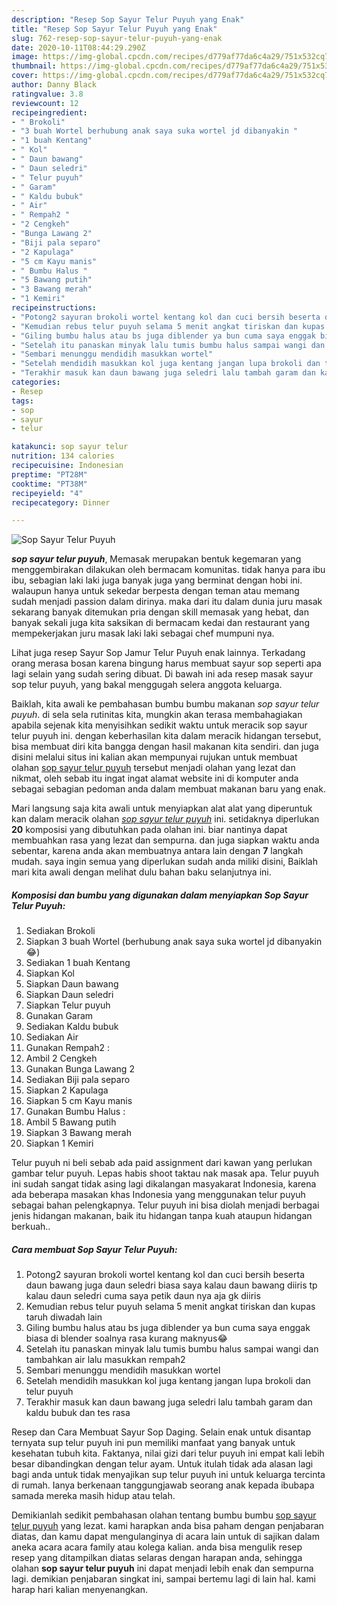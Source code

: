 ```yaml
---
description: "Resep Sop Sayur Telur Puyuh yang Enak"
title: "Resep Sop Sayur Telur Puyuh yang Enak"
slug: 762-resep-sop-sayur-telur-puyuh-yang-enak
date: 2020-10-11T08:44:29.290Z
image: https://img-global.cpcdn.com/recipes/d779af77da6c4a29/751x532cq70/sop-sayur-telur-puyuh-foto-resep-utama.jpg
thumbnail: https://img-global.cpcdn.com/recipes/d779af77da6c4a29/751x532cq70/sop-sayur-telur-puyuh-foto-resep-utama.jpg
cover: https://img-global.cpcdn.com/recipes/d779af77da6c4a29/751x532cq70/sop-sayur-telur-puyuh-foto-resep-utama.jpg
author: Danny Black
ratingvalue: 3.8
reviewcount: 12
recipeingredient:
- " Brokoli"
- "3 buah Wortel berhubung anak saya suka wortel jd dibanyakin "
- "1 buah Kentang"
- " Kol"
- " Daun bawang"
- " Daun seledri"
- " Telur puyuh"
- " Garam"
- " Kaldu bubuk"
- " Air"
- " Rempah2 "
- "2 Cengkeh"
- "Bunga Lawang 2"
- "Biji pala separo"
- "2 Kapulaga"
- "5 cm Kayu manis"
- " Bumbu Halus "
- "5 Bawang putih"
- "3 Bawang merah"
- "1 Kemiri"
recipeinstructions:
- "Potong2 sayuran brokoli wortel kentang kol dan cuci bersih beserta daun bawang juga daun seledri biasa saya kalau daun bawang diiris tp kalau daun seledri cuma saya petik daun nya aja gk diiris"
- "Kemudian rebus telur puyuh selama 5 menit angkat tiriskan dan kupas taruh diwadah lain"
- "Giling bumbu halus atau bs juga diblender ya bun cuma saya enggak biasa di blender soalnya rasa kurang maknyus😂"
- "Setelah itu panaskan minyak lalu tumis bumbu halus sampai wangi dan tambahkan air lalu masukkan rempah2"
- "Sembari menunggu mendidih masukkan wortel"
- "Setelah mendidih masukkan kol juga kentang jangan lupa brokoli dan telur puyuh"
- "Terakhir masuk kan daun bawang juga seledri lalu tambah garam dan kaldu bubuk dan tes rasa"
categories:
- Resep
tags:
- sop
- sayur
- telur

katakunci: sop sayur telur 
nutrition: 134 calories
recipecuisine: Indonesian
preptime: "PT28M"
cooktime: "PT38M"
recipeyield: "4"
recipecategory: Dinner

---
```



![Sop Sayur Telur Puyuh](https://img-global.cpcdn.com/recipes/d779af77da6c4a29/751x532cq70/sop-sayur-telur-puyuh-foto-resep-utama.jpg)

<b><i>sop sayur telur puyuh</i></b>, Memasak merupakan bentuk kegemaran yang menggembirakan dilakukan oleh bermacam komunitas. tidak hanya para ibu ibu, sebagian laki laki juga banyak juga yang berminat dengan hobi ini. walaupun hanya untuk sekedar berpesta dengan teman atau memang sudah menjadi passion dalam dirinya. maka dari itu dalam dunia juru masak sekarang banyak ditemukan pria dengan skill memasak yang hebat, dan banyak sekali juga kita saksikan di bermacam kedai dan restaurant yang mempekerjakan juru masak laki laki sebagai chef mumpuni nya.

Lihat juga resep Sayur Sop Jamur Telur Puyuh enak lainnya. Terkadang orang merasa bosan karena bingung harus membuat sayur sop seperti apa lagi selain yang sudah sering dibuat. Di bawah ini ada resep masak sayur sop telur puyuh, yang bakal menggugah selera anggota keluarga.

Baiklah, kita awali ke pembahasan bumbu bumbu makanan <i>sop sayur telur puyuh</i>. di sela sela rutinitas kita, mungkin akan terasa membahagiakan apabila sejenak kita menyisihkan sedikit waktu untuk meracik sop sayur telur puyuh ini. dengan keberhasilan kita dalam meracik hidangan tersebut, bisa membuat diri kita bangga dengan hasil makanan kita sendiri. dan juga disini melalui situs ini kalian akan mempunyai rujukan untuk membuat olahan <u>sop sayur telur puyuh</u> tersebut menjadi olahan yang lezat dan nikmat, oleh sebab itu ingat ingat alamat website ini di komputer anda sebagai sebagian pedoman anda dalam membuat makanan baru yang enak.


Mari langsung saja kita awali untuk menyiapkan alat alat yang diperuntuk kan dalam meracik olahan <u><i>sop sayur telur puyuh</i></u> ini. setidaknya diperlukan <b>20</b> komposisi yang dibutuhkan pada olahan ini. biar nantinya dapat membuahkan rasa yang lezat dan sempurna. dan juga siapkan waktu anda sebentar, karena anda akan membuatnya antara lain dengan <b>7</b> langkah mudah. saya ingin semua yang diperlukan sudah anda miliki disini, Baiklah mari kita awali dengan melihat dulu bahan baku selanjutnya ini.

<!--inarticleads1-->

##### Komposisi dan bumbu yang digunakan dalam menyiapkan Sop Sayur Telur Puyuh:

1. Sediakan  Brokoli
1. Siapkan 3 buah Wortel (berhubung anak saya suka wortel jd dibanyakin 😂)
1. Sediakan 1 buah Kentang
1. Siapkan  Kol
1. Siapkan  Daun bawang
1. Siapkan  Daun seledri
1. Siapkan  Telur puyuh
1. Gunakan  Garam
1. Sediakan  Kaldu bubuk
1. Sediakan  Air
1. Gunakan  Rempah2 :
1. Ambil 2 Cengkeh
1. Gunakan Bunga Lawang 2
1. Sediakan Biji pala separo
1. Siapkan 2 Kapulaga
1. Siapkan 5 cm Kayu manis
1. Gunakan  Bumbu Halus :
1. Ambil 5 Bawang putih
1. Siapkan 3 Bawang merah
1. Siapkan 1 Kemiri


Telur puyuh ni beli sebab ada paid assignment dari kawan yang perlukan gambar telur puyuh. Lepas habis shoot taktau nak masak apa. Telur puyuh ini sudah sangat tidak asing lagi dikalangan masyakarat Indonesia, karena ada beberapa masakan khas Indonesia yang menggunakan telur puyuh sebagai bahan pelengkapnya. Telur puyuh ini bisa diolah menjadi berbagai jenis hidangan makanan, baik itu hidangan tanpa kuah ataupun hidangan berkuah.. 

<!--inarticleads2-->

##### Cara membuat Sop Sayur Telur Puyuh:

1. Potong2 sayuran brokoli wortel kentang kol dan cuci bersih beserta daun bawang juga daun seledri biasa saya kalau daun bawang diiris tp kalau daun seledri cuma saya petik daun nya aja gk diiris
1. Kemudian rebus telur puyuh selama 5 menit angkat tiriskan dan kupas taruh diwadah lain
1. Giling bumbu halus atau bs juga diblender ya bun cuma saya enggak biasa di blender soalnya rasa kurang maknyus😂
1. Setelah itu panaskan minyak lalu tumis bumbu halus sampai wangi dan tambahkan air lalu masukkan rempah2
1. Sembari menunggu mendidih masukkan wortel
1. Setelah mendidih masukkan kol juga kentang jangan lupa brokoli dan telur puyuh
1. Terakhir masuk kan daun bawang juga seledri lalu tambah garam dan kaldu bubuk dan tes rasa


Resep dan Cara Membuat Sayur Sop Daging. Selain enak untuk disantap ternyata sup telur puyuh ini pun memiliki manfaat yang banyak untuk kesehatan tubuh kita. Faktanya, nilai gizi dari telur puyuh ini empat kali lebih besar dibandingkan dengan telur ayam. Untuk itulah tidak ada alasan lagi bagi anda untuk tidak menyajikan sup telur puyuh ini untuk keluarga tercinta di rumah. Ianya berkenaan tanggungjawab seorang anak kepada ibubapa samada mereka masih hidup atau telah. 

Demikianlah sedikit pembahasan olahan tentang bumbu bumbu <u>sop sayur telur puyuh</u> yang lezat. kami harapkan anda bisa paham dengan penjabaran diatas, dan kamu dapat mengulanginya di acara lain untuk di sajikan dalam aneka acara acara family atau kolega kalian. anda bisa mengulik resep resep yang ditampilkan diatas selaras dengan harapan anda, sehingga olahan <b>sop sayur telur puyuh</b> ini dapat menjadi lebih enak dan sempurna lagi. demikian penjabaran singkat ini, sampai bertemu lagi di lain hal. kami harap hari kalian menyenangkan.
